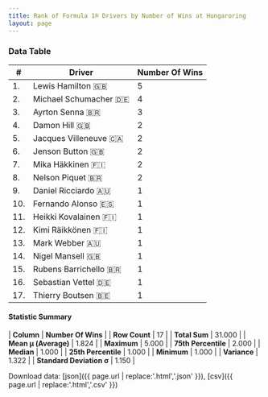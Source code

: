 ```yaml
---
title: Rank of Formula 1® Drivers by Number of Wins at Hungaroring
layout: page
---
```


<canvas id="chart" width="400" height="180"></canvas>
<script>
var data = {
    "datasets": [
        {
            "backgroundColor": [
                "#9C8E8D",
                "#9C8E8D",
                "#9C8E8D",
                "#9C8E8D",
                "#9C8E8D",
                "#9C8E8D",
                "#9C8E8D",
                "#9C8E8D",
                "#9C8E8D",
                "#9C8E8D",
                "#9C8E8D",
                "#9C8E8D",
                "#9C8E8D",
                "#9C8E8D",
                "#9C8E8D",
                "#9C8E8D",
                "#9C8E8D"
            ],
            "borderColor": [
                "#1D181E",
                "#1D181E",
                "#1D181E",
                "#1D181E",
                "#1D181E",
                "#1D181E",
                "#1D181E",
                "#1D181E",
                "#1D181E",
                "#1D181E",
                "#1D181E",
                "#1D181E",
                "#1D181E",
                "#1D181E",
                "#1D181E",
                "#1D181E",
                "#1D181E"
            ],
            "borderWidth": 1,
            "data": [
                5.0,
                4.0,
                3.0,
                2.0,
                2.0,
                2.0,
                2.0,
                2.0,
                1.0,
                1.0,
                1.0,
                1.0,
                1.0,
                1.0,
                1.0,
                1.0,
                1.0
            ],
            "label": "Number Of Wins"
        }
    ],
    "labels": [
        "Lewis Hamilton",
        "Michael Schumacher",
        "Ayrton Senna",
        "Damon Hill",
        "Jacques Villeneuve",
        "Jenson Button",
        "Mika Häkkinen",
        "Nelson Piquet",
        "Daniel Ricciardo",
        "Fernando Alonso",
        "Heikki Kovalainen",
        "Kimi Räikkönen",
        "Mark Webber",
        "Nigel Mansell",
        "Rubens Barrichello",
        "Sebastian Vettel",
        "Thierry Boutsen"
    ]
};
var options = {
  legend: {
    display: false
  },
  scales: {
    xAxes: [{
      ticks: {
        beginAtZero: true,
        maxRotation: 180,
        display: window.innerWidth > 800
      }
    }],
    yAxes: [{
      ticks: {
        beginAtZero: true
      }
    }]
  },
  onResize: function(chart, size) {
    chart.options.scales.xAxes[0].ticks.display = size.width > 800;
  }
};
var chart = new Chart("chart", {
    data: data,
    type: 'bar',
    options: options
});
</script>



### Data Table

| # | Driver | Number Of Wins |
|--|--|--|
| 1. | Lewis Hamilton 🇬🇧 | 5 |
| 2. | Michael Schumacher 🇩🇪 | 4 |
| 3. | Ayrton Senna 🇧🇷 | 3 |
| 4. | Damon Hill 🇬🇧 | 2 |
| 5. | Jacques Villeneuve 🇨🇦 | 2 |
| 6. | Jenson Button 🇬🇧 | 2 |
| 7. | Mika Häkkinen 🇫🇮 | 2 |
| 8. | Nelson Piquet 🇧🇷 | 2 |
| 9. | Daniel Ricciardo 🇦🇺 | 1 |
| 10. | Fernando Alonso 🇪🇸 | 1 |
| 11. | Heikki Kovalainen 🇫🇮 | 1 |
| 12. | Kimi Räikkönen 🇫🇮 | 1 |
| 13. | Mark Webber 🇦🇺 | 1 |
| 14. | Nigel Mansell 🇬🇧 | 1 |
| 15. | Rubens Barrichello 🇧🇷 | 1 |
| 16. | Sebastian Vettel 🇩🇪 | 1 |
| 17. | Thierry Boutsen 🇧🇪 | 1 |

#### Statistic Summary

| **Column** | **Number Of Wins** |
| **Row Count** | 17 |
| **Total Sum** | 31.000 |
| **Mean μ (Average)** | 1.824 |
| **Maximum** | 5.000 |
| **75th Percentile** | 2.000 |
| **Median** | 1.000 |
| **25th Percentile** | 1.000 |
| **Minimum** | 1.000 |
| **Variance** | 1.322 |
| **Standard Deviation σ** | 1.150 |

Download data: [json]({{ page.url | replace:'.html','.json' }}), [csv]({{ page.url | replace:'.html','.csv' }})
